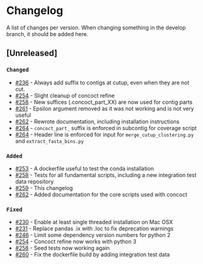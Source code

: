 # Changelog

A list of changes per version.
When changing something in the develop branch, it should be added here.

## [Unreleased]

### `Changed`

 - [#236](https://github.com/BinPro/CONCOCT/pull/236) - Always add suffix to contigs at cutup, even when they are not cut.
 - [#254](https://github.com/BinPro/CONCOCT/pull/254) - Slight cleanup of concoct refine
 - [#258](https://github.com/BinPro/CONCOCT/pull/258) - New suffices (.concoct_part_XX) are now used for contig parts 
 - [#261](https://github.com/BinPro/CONCOCT/pull/261) - Epsilon argument removed as it was not working and is not very useful
 - [#262](https://github.com/BinPro/CONCOCT/pull/262) - Rewrote documentation, including installation instructions
 - [#264](https://github.com/BinPro/CONCOCT/pull/264) - `concoct_part_` suffix is enforced in subcontig for coverage script 
 - [#264](https://github.com/BinPro/CONCOCT/pull/264) - Header line is enforced for input for `merge_cutup_clustering.py` and `extract_fasta_bins.py`

### `Added`

 - [#253](https://github.com/BinPro/CONCOCT/pull/253) - A dockerfile useful to test the conda installation
 - [#258](https://github.com/BinPro/CONCOCT/pull/258) - Tests for all fundamental scripts, including a new integration test data repository
 - [#259](https://github.com/BinPro/CONCOCT/pull/259) - This changelog
 - [#262](https://github.com/BinPro/CONCOCT/pull/262) - Added documentation for the core scripts used with concoct

### `Fixed`

 - [#230](https://github.com/BinPro/CONCOCT/pull/230) - Enable at least single threaded installation on Mac OSX
 - [#231](https://github.com/BinPro/CONCOCT/pull/231) - Replace pandas .ix with .loc to fix deprecation warnings
 - [#246](https://github.com/BinPro/CONCOCT/pull/246) - Limit some dependency version numbers for python 2
 - [#254](https://github.com/BinPro/CONCOCT/pull/254) - Concoct refine now works with python 3
 - [#258](https://github.com/BinPro/CONCOCT/pull/258) - Seed tests now working again
 - [#260](https://github.com/BinPro/CONCOCT/pull/260) - Fix the dockerfile build by adding integration test data

